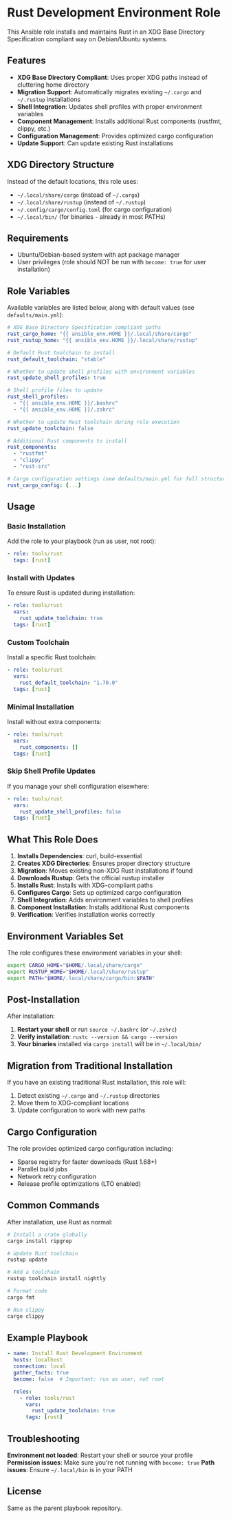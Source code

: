 # Rust Development Environment Role

This Ansible role installs and maintains Rust in an XDG Base Directory Specification compliant way on Debian/Ubuntu systems.

## Features

- **XDG Base Directory Compliant**: Uses proper XDG paths instead of cluttering home directory
- **Migration Support**: Automatically migrates existing `~/.cargo` and `~/.rustup` installations
- **Shell Integration**: Updates shell profiles with proper environment variables
- **Component Management**: Installs additional Rust components (rustfmt, clippy, etc.)
- **Configuration Management**: Provides optimized cargo configuration
- **Update Support**: Can update existing Rust installations

## XDG Directory Structure

Instead of the default locations, this role uses:
- `~/.local/share/cargo` (instead of `~/.cargo`)
- `~/.local/share/rustup` (instead of `~/.rustup`) 
- `~/.config/cargo/config.toml` (for cargo configuration)
- `~/.local/bin/` (for binaries - already in most PATHs)

## Requirements

- Ubuntu/Debian-based system with apt package manager
- User privileges (role should NOT be run with `become: true` for user installation)

## Role Variables

Available variables are listed below, along with default values (see `defaults/main.yml`):

```yaml
# XDG Base Directory Specification compliant paths
rust_cargo_home: "{{ ansible_env.HOME }}/.local/share/cargo"
rust_rustup_home: "{{ ansible_env.HOME }}/.local/share/rustup"

# Default Rust toolchain to install
rust_default_toolchain: "stable"

# Whether to update shell profiles with environment variables
rust_update_shell_profiles: true

# Shell profile files to update
rust_shell_profiles:
  - "{{ ansible_env.HOME }}/.bashrc"
  - "{{ ansible_env.HOME }}/.zshrc"

# Whether to update Rust toolchain during role execution
rust_update_toolchain: false

# Additional Rust components to install
rust_components:
  - "rustfmt"
  - "clippy" 
  - "rust-src"

# Cargo configuration settings (see defaults/main.yml for full structure)
rust_cargo_config: {...}
```

## Usage

### Basic Installation

Add the role to your playbook (run as user, not root):

```yaml
- role: tools/rust
  tags: [rust]
```

### Install with Updates

To ensure Rust is updated during installation:

```yaml
- role: tools/rust
  vars:
    rust_update_toolchain: true
  tags: [rust]
```

### Custom Toolchain

Install a specific Rust toolchain:

```yaml
- role: tools/rust
  vars:
    rust_default_toolchain: "1.70.0"
  tags: [rust]
```

### Minimal Installation

Install without extra components:

```yaml
- role: tools/rust
  vars:
    rust_components: []
  tags: [rust]
```

### Skip Shell Profile Updates

If you manage your shell configuration elsewhere:

```yaml
- role: tools/rust
  vars:
    rust_update_shell_profiles: false
  tags: [rust]
```

## What This Role Does

1. **Installs Dependencies**: curl, build-essential
2. **Creates XDG Directories**: Ensures proper directory structure
3. **Migration**: Moves existing non-XDG Rust installations if found
4. **Downloads Rustup**: Gets the official rustup installer
5. **Installs Rust**: Installs with XDG-compliant paths
6. **Configures Cargo**: Sets up optimized cargo configuration
7. **Shell Integration**: Adds environment variables to shell profiles
8. **Component Installation**: Installs additional Rust components
9. **Verification**: Verifies installation works correctly

## Environment Variables Set

The role configures these environment variables in your shell:

```bash
export CARGO_HOME="$HOME/.local/share/cargo"
export RUSTUP_HOME="$HOME/.local/share/rustup" 
export PATH="$HOME/.local/share/cargo/bin:$PATH"
```

## Post-Installation

After installation:

1. **Restart your shell** or run `source ~/.bashrc` (or `~/.zshrc`)
2. **Verify installation**: `rustc --version && cargo --version`
3. **Your binaries** installed via `cargo install` will be in `~/.local/bin/`

## Migration from Traditional Installation

If you have an existing traditional Rust installation, this role will:
1. Detect existing `~/.cargo` and `~/.rustup` directories
2. Move them to XDG-compliant locations
3. Update configuration to work with new paths

## Cargo Configuration

The role provides optimized cargo configuration including:
- Sparse registry for faster downloads (Rust 1.68+)
- Parallel build jobs
- Network retry configuration
- Release profile optimizations (LTO enabled)

## Common Commands

After installation, use Rust as normal:
```bash
# Install a crate globally
cargo install ripgrep

# Update Rust toolchain
rustup update

# Add a toolchain
rustup toolchain install nightly

# Format code
cargo fmt

# Run clippy
cargo clippy
```

## Example Playbook

```yaml
- name: Install Rust Development Environment
  hosts: localhost
  connection: local
  gather_facts: true
  become: false  # Important: run as user, not root

  roles:
    - role: tools/rust
      vars:
        rust_update_toolchain: true
      tags: [rust]
```

## Troubleshooting

**Environment not loaded**: Restart your shell or source your profile
**Permission issues**: Make sure you're not running with `become: true`
**Path issues**: Ensure `~/.local/bin` is in your PATH

## License

Same as the parent playbook repository.
